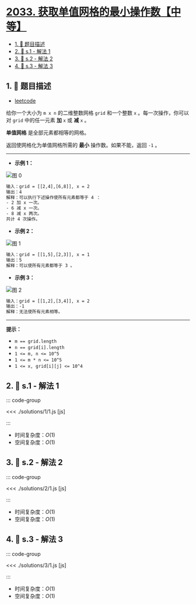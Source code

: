 # [2033. 获取单值网格的最小操作数【中等】](https://github.com/tnotesjs/TNotes.leetcode/tree/main/notes/2033.%20%E8%8E%B7%E5%8F%96%E5%8D%95%E5%80%BC%E7%BD%91%E6%A0%BC%E7%9A%84%E6%9C%80%E5%B0%8F%E6%93%8D%E4%BD%9C%E6%95%B0%E3%80%90%E4%B8%AD%E7%AD%89%E3%80%91)

<!-- region:toc -->

- [1. 📝 题目描述](#1--题目描述)
- [2. 🎯 s.1 - 解法 1](#2--s1---解法-1)
- [3. 🎯 s.2 - 解法 2](#3--s2---解法-2)
- [4. 🎯 s.3 - 解法 3](#4--s3---解法-3)

<!-- endregion:toc -->

## 1. 📝 题目描述

- [leetcode](https://leetcode.cn/problems/minimum-operations-to-make-a-uni-value-grid/)

给你一个大小为 `m x n` 的二维整数网格 `grid` 和一个整数 `x` 。每一次操作，你可以对 `grid` 中的任一元素 **加** `x` 或 **减** `x` 。

**单值网格** 是全部元素都相等的网格。

返回使网格化为单值网格所需的 **最小** 操作数。如果不能，返回 `-1` 。

---

- **示例 1：**

![图 0](https://cdn.jsdelivr.net/gh/tnotesjs/imgs@main/2025-09-26-22-11-01.png)

```txt
输入：grid = [[2,4],[6,8]], x = 2
输出：4
解释：可以执行下述操作使所有元素都等于 4 ：
- 2 加 x 一次。
- 6 减 x 一次。
- 8 减 x 两次。
共计 4 次操作。
```

- **示例 2：**

![图 1](https://cdn.jsdelivr.net/gh/tnotesjs/imgs@main/2025-09-26-22-11-17.png)

```txt
输入：grid = [[1,5],[2,3]], x = 1
输出：5
解释：可以使所有元素都等于 3 。
```

- **示例 3：**

![图 2](https://cdn.jsdelivr.net/gh/tnotesjs/imgs@main/2025-09-26-22-11-30.png)

```txt
输入：grid = [[1,2],[3,4]], x = 2
输出：-1
解释：无法使所有元素相等。
```

---

**提示：**

- `m == grid.length`
- `n == grid[i].length`
- `1 <= m, n <= 10^5`
- `1 <= m * n <= 10^5`
- `1 <= x, grid[i][j] <= 10^4`

## 2. 🎯 s.1 - 解法 1

::: code-group

<<< ./solutions/1/1.js [js]

:::

- 时间复杂度：$O(1)$
- 空间复杂度：$O(1)$

## 3. 🎯 s.2 - 解法 2

::: code-group

<<< ./solutions/2/1.js [js]

:::

- 时间复杂度：$O(1)$
- 空间复杂度：$O(1)$

## 4. 🎯 s.3 - 解法 3

::: code-group

<<< ./solutions/3/1.js [js]

:::

- 时间复杂度：$O(1)$
- 空间复杂度：$O(1)$
